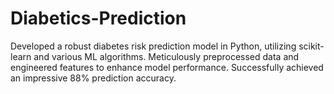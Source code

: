 # Diabetics-Prediction
Developed a robust diabetes risk prediction model in Python, utilizing scikit-learn and various ML algorithms. Meticulously preprocessed data and engineered features to enhance model performance. Successfully achieved an impressive 88% prediction accuracy.
